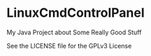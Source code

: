 # LinuxCmdControlPanel
My Java Project about Some Really Good Stuff

See the LICENSE file for the GPLv3 License
